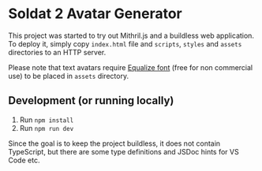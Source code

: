 # Soldat 2 Avatar Generator

This project was started to try out Mithril.js and a buildless web application. To deploy it, simply copy `index.html` file and `scripts`, `styles` and `assets` directories to an HTTP server.

Please note that text avatars require [Equalize font](https://www.dafont.com/equalize.font) (free for non commercial use) to be placed in `assets` directory.

## Development (or running locally)

1. Run `npm install`
2. Run `npm run dev`

Since the goal is to keep the project buildless, it does not contain TypeScript, but there are some type definitions and JSDoc hints for VS Code etc.
